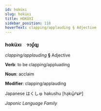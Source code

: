 ```yaml
---
id: hoküxı
slug: hoküxı
title: HOKÜXI
sidebar_position: 118
hoverText: clapping/applauding § Adjective
---
```


### hoküxı&emsp;<span kind="abugida">ɂɔʄɋȷ</span>

*clapping/applauding* **§** Adjective

**Verb**: to be clapping/appluading

**Noun**: acclaim

**Modifier**: clapping/applauding

Japanese は​くしゅ hakushu [ha̠kɯ̟̊ᵝɕɨᵝ]

*Japonic Language Family*